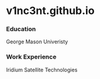 # v1nc3nt.github.io

### Education
George Mason Univeristy

### Work Experience
Iridium Satellite Technologies
